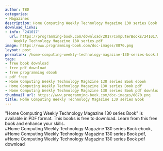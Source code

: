 ```yaml
---
author: TBD
categories:
- Magazines
description: Home Computing Weekly Technology Magazine 130 series Book
download_links:
- info: '241017'
  url: https://programming-book.com/download/2017/ComputerBooks/241017/Home Computing
    Weekly Technology Magazine 130 series.pdf
image: https://www.programming-book.com/doc-images/8870.png
layout: post
permalink: /home-computing-weekly-technology-magazine-130-series-book.html
tags:
- free book download
- free pdf download
- free programming ebook
- pdf free
- Home Computing Weekly Technology Magazine 130 series Book ebook
- Home Computing Weekly Technology Magazine 130 series Book pdf
- Home Computing Weekly Technology Magazine 130 series Book pdf download
thumbnail_url: https://www.programming-book.com/doc-images/8870.png
title: Home Computing Weekly Technology Magazine 130 series Book
---
```


 
<div class="item-desc text-justify">
  "Home Computing Weekly Technology Magazine 130 series Book" is available in PDF format. This books is free to download. Learn from this free book and enhance your skills.
  <br>
  #Home Computing Weekly Technology Magazine 130 series Book ebook, #Home Computing Weekly Technology Magazine 130 series Book pdf, #Home Computing Weekly Technology Magazine 130 series Book pdf download
</div>
